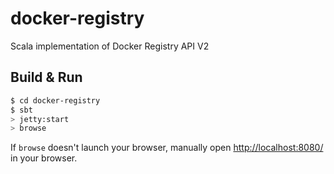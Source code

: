 # docker-registry

Scala implementation of Docker Registry API V2

## Build & Run ##

```sh
$ cd docker-registry
$ sbt
> jetty:start
> browse
```

If `browse` doesn't launch your browser, manually open [http://localhost:8080/](http://localhost:8080/) in your browser.
